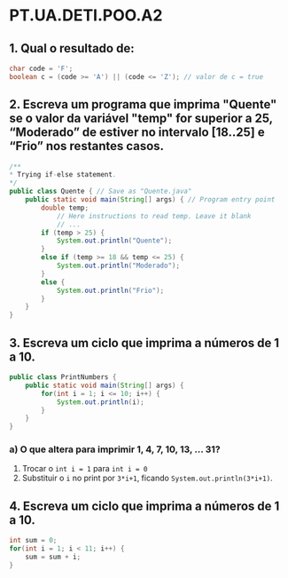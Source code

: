 # PT.UA.DETI.POO.A2
## 1.  Qual o resultado de:
```java
char code = 'F';
boolean c = (code >= 'A') || (code <= 'Z'); // valor de c = true
```

## 2. Escreva um programa que imprima "Quente" se o valor da variável "temp" for superior a 25, “Moderado” de estiver no intervalo [18..25] e “Frio” nos restantes casos.

```java
/**
* Trying if-else statement.
*/
public class Quente { // Save as "Quente.java"
    public static void main(String[] args) { // Program entry point
        double temp;
            // Here instructions to read temp. Leave it blank
            // ...
        if (temp > 25) {
            System.out.println("Quente");
        }
        else if (temp >= 18 && temp <= 25) {
            System.out.println("Moderado");
        }
        else {
            System.out.println("Frio");
        }
    }
}
```
## 3. Escreva um ciclo que imprima a números de 1 a 10.
```java
public class PrintNumbers {
    public static void main(String[] args) {
        for(int i = 1; i <= 10; i++) {
            System.out.println(i);
        }
    }
}
```
### a) O que altera para imprimir 1, 4, 7, 10, 13, ... 31?
1. Trocar o `int i = 1` para `int i = 0`
2. Substituir o `i` no print por `3*i+1`, ficando `System.out.println(3*i+1)`.

## 4. Escreva um ciclo que imprima a números de 1 a 10.
```java
int sum = 0;
for(int i = 1; i < 11; i++) {
    sum = sum + i;
}
```